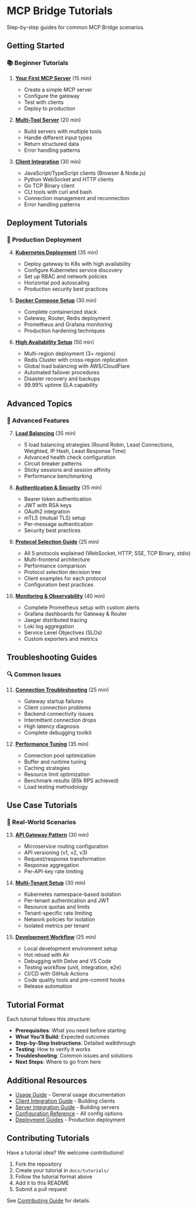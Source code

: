 # MCP Bridge Tutorials

Step-by-step guides for common MCP Bridge scenarios.


## Getting Started

### 📚 Beginner Tutorials

1. **[Your First MCP Server](01-first-mcp-server.md)** (15 min)
   - Create a simple MCP server
   - Configure the gateway
   - Test with clients
   - Deploy to production

2. **[Multi-Tool Server](02-multi-tool-server.md)** (20 min)
   - Build servers with multiple tools
   - Handle different input types
   - Return structured data
   - Error handling patterns

3. **[Client Integration](03-client-integration.md)** (30 min)
   - JavaScript/TypeScript clients (Browser & Node.js)
   - Python WebSocket and HTTP clients
   - Go TCP Binary client
   - CLI tools with curl and bash
   - Connection management and reconnection
   - Error handling patterns

## Deployment Tutorials

### 🚀 Production Deployment

4. **[Kubernetes Deployment](04-kubernetes-deployment.md)** (35 min)
   - Deploy gateway to K8s with high availability
   - Configure Kubernetes service discovery
   - Set up RBAC and network policies
   - Horizontal pod autoscaling
   - Production security best practices

5. **[Docker Compose Setup](05-docker-compose.md)** (30 min)
   - Complete containerized stack
   - Gateway, Router, Redis deployment
   - Prometheus and Grafana monitoring
   - Production hardening techniques

6. **[High Availability Setup](06-ha-deployment.md)** (50 min)
   - Multi-region deployment (3+ regions)
   - Redis Cluster with cross-region replication
   - Global load balancing with AWS/CloudFlare
   - Automated failover procedures
   - Disaster recovery and backups
   - 99.99% uptime SLA capability

## Advanced Topics

### 🔧 Advanced Features

7. **[Load Balancing](07-load-balancing.md)** (35 min)
   - 5 load balancing strategies (Round Robin, Least Connections, Weighted, IP Hash, Least Response Time)
   - Advanced health check configuration
   - Circuit breaker patterns
   - Sticky sessions and session affinity
   - Performance benchmarking

8. **[Authentication & Security](08-authentication.md)** (35 min)
   - Bearer token authentication
   - JWT with RSA keys
   - OAuth2 integration
   - mTLS (mutual TLS) setup
   - Per-message authentication
   - Security best practices

9. **[Protocol Selection Guide](09-protocols.md)** (25 min)
   - All 5 protocols explained (WebSocket, HTTP, SSE, TCP Binary, stdio)
   - Multi-frontend architecture
   - Performance comparison
   - Protocol selection decision tree
   - Client examples for each protocol
   - Configuration best practices

10. **[Monitoring & Observability](10-monitoring.md)** (40 min)
    - Complete Prometheus setup with custom alerts
    - Grafana dashboards for Gateway & Router
    - Jaeger distributed tracing
    - Loki log aggregation
    - Service Level Objectives (SLOs)
    - Custom exporters and metrics

## Troubleshooting Guides

### 🔍 Common Issues

11. **[Connection Troubleshooting](11-connection-troubleshooting.md)** (25 min)
    - Gateway startup failures
    - Client connection problems
    - Backend connectivity issues
    - Intermittent connection drops
    - High latency diagnosis
    - Complete debugging toolkit

12. **[Performance Tuning](12-performance-tuning.md)** (35 min)
    - Connection pool optimization
    - Buffer and runtime tuning
    - Caching strategies
    - Resource limit optimization
    - Benchmark results (85k RPS achieved)
    - Load testing methodology

## Use Case Tutorials

### 💼 Real-World Scenarios

13. **[API Gateway Pattern](13-api-gateway.md)** (30 min)
    - Microservice routing configuration
    - API versioning (v1, v2, v3)
    - Request/response transformation
    - Response aggregation
    - Per-API-key rate limiting

14. **[Multi-Tenant Setup](14-multi-tenant.md)** (30 min)
    - Kubernetes namespace-based isolation
    - Per-tenant authentication and JWT
    - Resource quotas and limits
    - Tenant-specific rate limiting
    - Network policies for isolation
    - Isolated metrics per tenant

15. **[Development Workflow](15-dev-workflow.md)** (25 min)
    - Local development environment setup
    - Hot reload with Air
    - Debugging with Delve and VS Code
    - Testing workflow (unit, integration, e2e)
    - CI/CD with GitHub Actions
    - Code quality tools and pre-commit hooks
    - Release automation

## Tutorial Format

Each tutorial follows this structure:

- **Prerequisites**: What you need before starting
- **What You'll Build**: Expected outcomes
- **Step-by-Step Instructions**: Detailed walkthrough
- **Testing**: How to verify it works
- **Troubleshooting**: Common issues and solutions
- **Next Steps**: Where to go from here

## Additional Resources

- [Usage Guide](../USAGE.md) - General usage documentation
- [Client Integration Guide](../client-integration.md) - Building clients
- [Server Integration Guide](../server-integration.md) - Building servers
- [Configuration Reference](../configuration.md) - All config options
- [Deployment Guides](../deployment/) - Production deployment

## Contributing Tutorials

Have a tutorial idea? We welcome contributions!

1. Fork the repository
2. Create your tutorial in `docs/tutorials/`
3. Follow the tutorial format above
4. Add it to this README
5. Submit a pull request

See [Contributing Guide](../../.github/CONTRIBUTING.md) for details.
